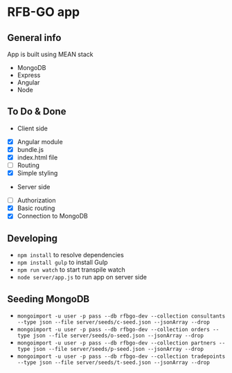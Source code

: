 # RFB-GO app

## General info
App is built using MEAN stack
* MongoDB
* Express
* Angular
* Node

## To Do & Done
* Client side
 - [x] Angular module
 - [x] bundle.js
 - [x] index.html file
 - [ ] Routing
 - [x] Simple styling
* Server side
 - [ ] Authorization
 - [x] Basic routing
 - [x] Connection to MongoDB

## Developing
* `npm install` to resolve dependencies
* `npm install gulp` to install Gulp
* `npm run watch` to start transpile watch
* `node server/app.js` to run app on server side

## Seeding MongoDB
* `mongoimport -u user -p pass --db rfbgo-dev --collection consultants --type json --file server/seeds/c-seed.json --jsonArray --drop`
* `mongoimport -u user -p pass --db rfbgo-dev --collection orders --type json --file server/seeds/o-seed.json --jsonArray --drop`
* `mongoimport -u user -p pass --db rfbgo-dev --collection partners --type json --file server/seeds/p-seed.json --jsonArray --drop`
* `mongoimport -u user -p pass --db rfbgo-dev --collection tradepoints --type json --file server/seeds/t-seed.json --jsonArray --drop`
